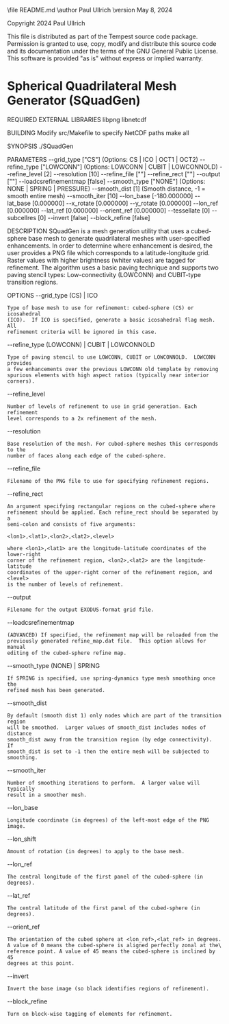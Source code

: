\file    README.md
\author  Paul Ullrich
\version May 8, 2024

Copyright 2024 Paul Ullrich

This file is distributed as part of the Tempest source code package.
Permission is granted to use, copy, modify and distribute this
source code and its documentation under the terms of the GNU General
Public License.  This software is provided "as is" without express
or implied warranty.

Spherical Quadrilateral Mesh Generator (SQuadGen)
=================================================

REQUIRED EXTERNAL LIBRARIES
  libpng
  libnetcdf

BUILDING
  Modify src/Makefile to specify NetCDF paths
  make all

SYNOPSIS
  ./SQuadGen <Parameter List>

PARAMETERS
  --grid_type <string> ["CS"] (Options: CS | ICO | OCT1 | OCT2)
  --refine_type <string> ["LOWCONN"] (Options: LOWCONN | CUBIT | LOWCONNOLD)
  --refine_level <integer> [2] 
  --resolution <integer> [10] 
  --refine_file <string> [""] 
  --refine_rect <string> [""] 
  --output <string> [""] 
  --loadcsrefinementmap <bool> [false] 
  --smooth_type <string> ["NONE"] (Options: NONE | SPRING | PRESSURE)
  --smooth_dist <integer> [1] (Smooth distance, -1 = smooth entire mesh)
  --smooth_iter <integer> [10] 
  --lon_base <double> [-180.000000] 
  --lat_base <double> [0.000000] 
  --x_rotate <double> [0.000000] 
  --y_rotate <double> [0.000000] 
  --lon_ref <double> [0.000000] 
  --lat_ref <double> [0.000000] 
  --orient_ref <double> [0.000000] 
  --tessellate <integer> [0] 
  --subcellres <integer> [0] 
  --invert <bool> [false] 
  --block_refine <bool> [false] 


DESCRIPTION 
  SQuadGen is a mesh generation utility that uses a cubed-sphere base mesh to
  generate quadrilateral meshes with user-specified enhancements.  In order to
  determine where enhancement is desired, the user provides a PNG file which
  corresponds to a latitude-longitude grid.  Raster values with higher brightness
  (whiter values) are tagged for refinement.  The algorithm uses a basic paving
  technique and supports two paving stencil types: Low-connectivity (LOWCONN)
  and CUBIT-type transition regions.

OPTIONS
  --grid_type (CS) | ICO

    Type of base mesh to use for refinement: cubed-sphere (CS) or icosahedral
    (ICO).  If ICO is specified, generate a basic icosahedral flag mesh.  All
    refinement criteria will be ignored in this case.

  --refine_type (LOWCONN) | CUBIT | LOWCONNOLD

    Type of paving stencil to use LOWCONN, CUBIT or LOWCONNOLD.  LOWCONN provides
    a few enhancements over the previous LOWCONN old template by removing
    spurious elements with high aspect ratios (typically near interior corners).

  --refine_level <integer>

    Number of levels of refinement to use in grid generation. Each refinement 
    level corresponds to a 2x refinement of the mesh.

  --resolution <integer>

    Base resolution of the mesh. For cubed-sphere meshes this corresponds to the
    number of faces along each edge of the cubed-sphere.
  
  --refine_file <filename>

    Filename of the PNG file to use for specifying refinement regions.

  --refine_rect <string>

    An argument specifying rectangular regions on the cubed-sphere where 
    refinement should be applied. Each refine_rect should be separated by a
    semi-colon and consists of five arguments:
    
    <lon1>,<lat1>,<lon2>,<lat2>,<level>

    where <lon1>,<lat1> are the longitude-latitude coordinates of the lower-right
    corner of the refinement region, <lon2>,<lat2> are the longitude-latitude
    coordinates of the upper-right corner of the refinement region, and <level>
    is the number of levels of refinement.

  --output <filename>

    Filename for the output EXODUS-format grid file.

  --loadcsrefinementmap

    (ADVANCED) If specified, the refinement map will be reloaded from the
    previously generated refine_map.dat file.  This option allows for manual
    editing of the cubed-sphere refine map.

  --smooth_type (NONE) | SPRING

    If SPRING is specified, use spring-dynamics type mesh smoothing once the
    refined mesh has been generated.

  --smooth_dist <integer>

    By default (smooth dist 1) only nodes which are part of the transition region
    will be smoothed.  Larger values of smooth_dist includes nodes of distance
    smooth_dist away from the transition region (by edge connectivity).  If
    smooth_dist is set to -1 then the entire mesh will be subjected to smoothing.

  --smooth_iter <integer>

    Number of smoothing iterations to perform.  A larger value will typically
    result in a smoother mesh.

  --lon_base <double>

    Longitude coordinate (in degrees) of the left-most edge of the PNG image.

  --lon_shift <double>

    Amount of rotation (in degrees) to apply to the base mesh.

  --lon_ref <double>

    The central longitude of the first panel of the cubed-sphere (in degrees).
  
  --lat_ref <double>

    The central latitude of the first panel of the cubed-sphere (in degrees).

  --orient_ref <double>

    The orientation of the cubed sphere at <lon_ref>,<lat_ref> in degrees.
    A value of 0 means the cubed-sphere is aligned perfectly zonal at the\
    reference point. A value of 45 means the cubed-sphere is inclined by 45
    degrees at this point.
  
  --invert

    Invert the base image (so black identifies regions of refinement).

  --block_refine

    Turn on block-wise tagging of elements for refinement.


